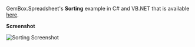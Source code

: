 GemBox.Spreadsheet's **Sorting** example in C# and VB.NET that is available [here](https://www.gemboxsoftware.com/spreadsheet/examples/excel-sort/113).

**Screenshot**

![Sorting Screenshot](https://www.gemboxsoftware.com/Spreadsheet/Examples/Content/AdvancedFeatures/Sorting/Sorting.png)